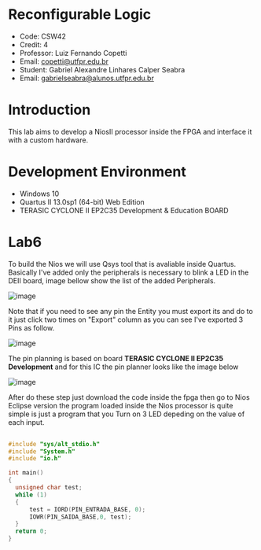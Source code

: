 # Reconfigurable Logic

- Code: CSW42
- Credit: 4
- Professor: Luiz Fernando Copetti
- Email: copetti@utfpr.edu.br
- Student: Gabriel Alexandre Linhares Calper Seabra
- Email: gabrielseabra@alunos.utfpr.edu.br




# Introduction
<p>This lab aims to develop a NiosII processor inside the FPGA and interface it with a custom hardware. <p>

# Development Environment
- Windows 10
- Quartus II 13.0sp1 (64-bit) Web Edition
- TERASIC CYCLONE II EP2C35 Development & Education BOARD

# Lab6

To build the Nios we will use Qsys tool that is avaliable inside Quartus. Basically I've added only the peripherals is necessary to blink a LED in the DEII board, image bellow show the list of the added Peripherals.
  
![image](https://user-images.githubusercontent.com/48101913/171219778-9b240dee-41de-4639-9b46-738a2eab19fc.png)

Note that if you need to see any pin the Entity you must export its and do to it just click two times on "Export" column as you can see I've exported 3 Pins as follow.
  
![image](https://user-images.githubusercontent.com/48101913/171221747-1c0d521e-57c6-4502-b2c1-877ebfa9c0f4.png)

The pin planning is based on board **TERASIC CYCLONE II EP2C35 Development** and for this IC the pin planner looks like the image below

![image](https://user-images.githubusercontent.com/48101913/171223795-e27dd0f3-b7e6-4951-ba63-0f27e1665b30.png)

After do these step just download the code inside the fpga then go to Nios Eclipse version the program loaded inside the Nios processor is quite simple is just a program that you Turn on 3 LED depeding on the value of each input.

  
```cpp
  
#include "sys/alt_stdio.h"
#include "System.h"
#include "io.h"

int main()
{ 
  unsigned char test;
  while (1)
  {
	  test = IORD(PIN_ENTRADA_BASE, 0);
	  IOWR(PIN_SAIDA_BASE,0, test);
  }
  return 0;
}

```
  
